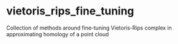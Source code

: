 # vietoris_rips_fine_tuning
Collection of methods around fine-tuning Vietoris-Rips complex in approximating homology of a point cloud
